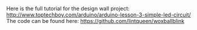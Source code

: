 Here is the full tutorial for the design wall project:  http://www.toptechboy.com/arduino/arduino-lesson-3-simple-led-circuit/ 
The code can be found here:  https://github.com/lintqueen/woxballblink
